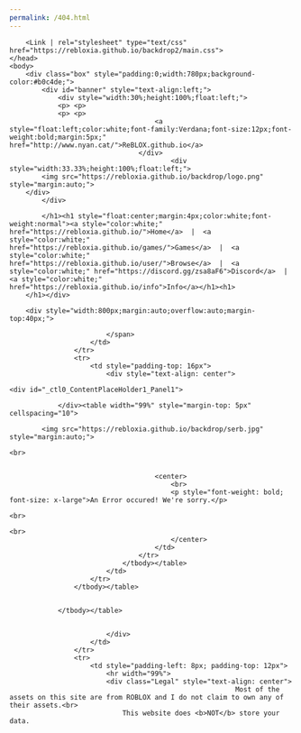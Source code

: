 ```yaml
---
permalink: /404.html
---
```



<title>
	ReBLOX
	
</title><link rel="shortcut icon" href="https://rebloxia.github.io/backdrop/icon.ico" /><Link | rel="stylesheet" type="text/css" href="https://rebloxia.github.io/backdrop2/main.css">
<link href="https://rebloxia.github.io/backdrop/ReBLOX.css" type="text/css" rel="stylesheet"><link id="_ctl0_AdaptersInvariantImportCSS" rel="stylesheet" href="https://rebloxia.github.io/backdrop/Import.css" type="text/css">
	<link href="https://rebloxia.github.io/backdrop/Frontpage.css" type="text/css" rel="stylesheet"><link href="https://rebloxia.github.io/backdrop/Inbox.css" type="text/css" rel="stylesheet"><link href="https://rebloxia.github.io/backdrop/Message.css" type="text/css" rel="stylesheet"><link href="https://rebloxia.github.io/backdrop/ReBLOX(1).css" type="text/css" rel="stylesheet"><link href="https://rebloxia.github.io/backdrop/Toolbox.css" type="text/css" rel="stylesheet"><link href="https://rebloxia.github.io/backdrop.css" type="text/css" rel="stylesheet"></head>
		<form name="aspnetForm" method="post" action="login" id="aspnetForm">

		<Link | rel="stylesheet" type="text/css" href="https://rebloxia.github.io/backdrop2/main.css">
	</head>
	<body>
		<div class="box" style="padding:0;width:780px;background-color:#b0c4de;">
			<div id="banner" style="text-align:left;">
				<div style="width:30%;height:100%;float:left;">
				<p> <p>
				<p> <p>
										<a style="float:left;color:white;font-family:Verdana;font-size:12px;font-weight:bold;margin:5px;" href="http://www.nyan.cat/">ReBLOX.github.io</a>
									</div>
											<div style="width:33.33%;height:100%;float:left;">
			<img src="https://rebloxia.github.io/backdrop/logo.png" style="margin:auto;">
		</div>
			</div>
			
			</h1><h1 style="float:center;margin:4px;color:white;font-weight:normal"><a style="color:white;" href="https://rebloxia.github.io/">Home</a>  |  <a style="color:white;" href="https://rebloxia.github.io/games/">Games</a>  |  <a style="color:white;" href="https://rebloxia.github.io/user/">Browse</a>  |  <a style="color:white;" href="https://discord.gg/zsa8aF6">Discord</a>  |  <a style="color:white;" href="https://rebloxia.github.io/info">Info</a></h1><h1>
		</h1></div>
		
		<div style="width:800px;margin:auto;overflow:auto;margin-top:40px;">
								
							</span>
						</td>
					</tr>
					<tr>
						<td style="padding-top: 16px">
							<div style="text-align: center">
								
	<div id="_ctl0_ContentPlaceHolder1_Panel1">
	
				</div><table width="99%" style="margin-top: 5px" cellspacing="10">

<!---->
<!---->
			<img src="https://rebloxia.github.io/backdrop/serb.jpg" style="margin:auto;">

<!---->
<!---->


	<br>
	

										<center>
											<br>
											<p style="font-weight: bold; font-size: x-large">An Error occured! We're sorry.</p>
																						<br>
																						<br>
											</center>
										</td>
									</tr>
								</tbody></table>
							</td>
						</tr>
					</tbody></table>
				
					
				</tbody></table>


							</div>
						</td>
					</tr>
					<tr>
						<td style="padding-left: 8px; padding-top: 12px">
							<hr width="99%">
							<div class="Legal" style="text-align: center">
															Most of the assets on this site are from ROBLOX and I do not claim to own any of their assets.<br>
								This website does <b>NOT</b> store your data.
</div>
						</td>
					</tr>
				</tbody></table>
			</div>
</body></html>